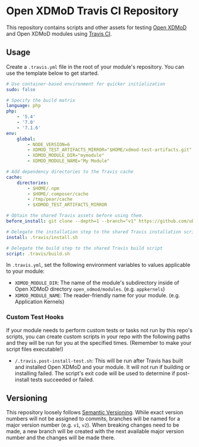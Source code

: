 # Open XDMoD Travis CI Repository

This repository contains scripts and other assets for testing [Open XDMoD](http://open.xdmod.org) and Open XDMoD modules using [Travis CI](https://travis-ci.org).

## Usage

Create a `.travis.yml` file in the root of your module's repository. You can use the template below to get started.

```yaml
# Use container-based environment for quicker initialization
sudo: false

# Specify the build matrix
language: php
php:
    - '5.4'
    - '7.0'
    - '7.1.6'
env:
    global:
        - NODE_VERSION=6
        - XDMOD_TEST_ARTIFACTS_MIRROR="$HOME/xdmod-test-artifacts.git"
        - XDMOD_MODULE_DIR="mymodule"
        - XDMOD_MODULE_NAME="My Module"

# Add dependency directories to the Travis cache
cache:
    directories:
        - $HOME/.npm
        - $HOME/.composer/cache
        - /tmp/pear/cache
        - $XDMOD_TEST_ARTIFACTS_MIRROR

# Obtain the shared Travis assets before using them.
before_install: git clone --depth=1 --branch="v1" https://github.com/ubccr/xdmod-travis.git .travis

# Delegate the installation step to the shared Travis installation script
install: .travis/install.sh

# Delegate the build step to the shared Travis build script
script: .travis/build.sh
```

In `.travis.yml`, set the following environment variables to values applicable to your module:

- `XDMOD_MODULE_DIR`: The name of the module's subdirectory inside of Open XDMoD directory `open_xdmod/modules`. (e.g. `appkernels`)
- `XDMOD_MODULE_NAME`: The reader-friendly name for your module. (e.g. Application Kernels)

### Custom Test Hooks

If your module needs to perform custom tests or tasks not run by this repo's scripts, you can create custom scripts in your repo with the following paths and they will be run for you at the specified times. (Remember to make your script files executable!)

- `/.travis.post-install-test.sh`: This will be run after Travis has built and installed Open XDMoD and your module. It will not run if building or installing failed. The script's exit code will be used to determine if post-install tests succeeded or failed.

## Versioning

This repository loosely follows [Semantic Versioning](http://semver.org). While exact version numbers will not be assigned to commits, branches will be named for a major version number (e.g. `v1`, `v2`). When breaking changes need to be made, a new branch will be created with the next available major version number and the changes will be made there.
